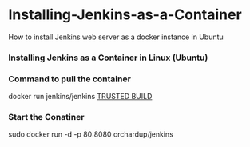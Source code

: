 # Installing-Jenkins-as-a-Container
How to install Jenkins web server as a docker instance in Ubuntu


### Installing Jenkins as a Container in Linux (Ubuntu)

### Command to pull the container
docker run jenkins/jenkins  [TRUSTED BUILD](https://index.docker.io/u/orchardup/jenkins/)


### Start the Conatiner
sudo docker run -d -p 80:8080 orchardup/jenkins
